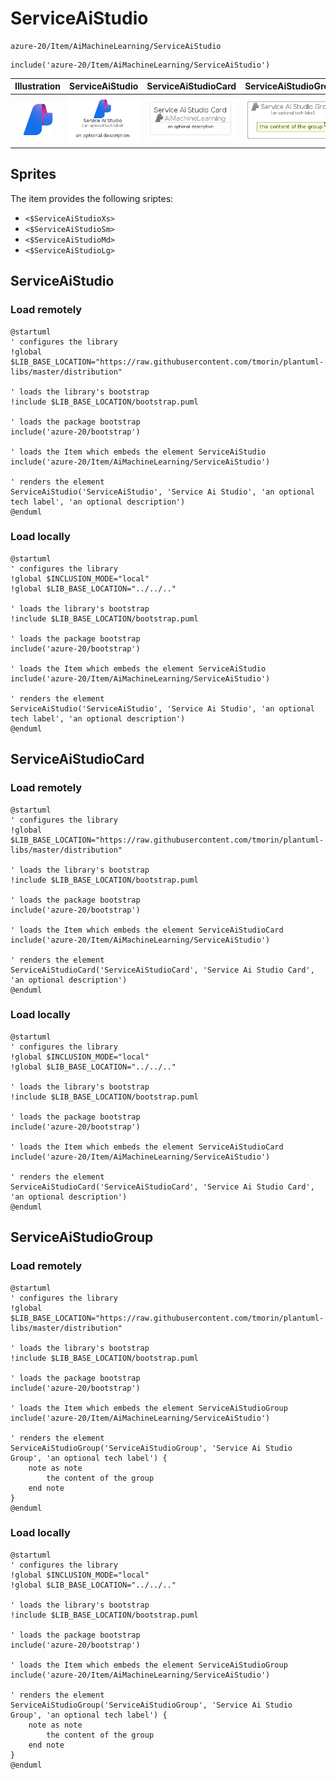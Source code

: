 # ServiceAiStudio


```text
azure-20/Item/AiMachineLearning/ServiceAiStudio
```

```text
include('azure-20/Item/AiMachineLearning/ServiceAiStudio')
```



| Illustration | ServiceAiStudio | ServiceAiStudioCard | ServiceAiStudioGroup |
| :---: | :---: | :---: | :---: |
| ![illustration for Illustration](../../../azure-20/Item/AiMachineLearning/ServiceAiStudio.png) | ![illustration for ServiceAiStudio](../../../azure-20/Item/AiMachineLearning/ServiceAiStudio.Local.png) | ![illustration for ServiceAiStudioCard](../../../azure-20/Item/AiMachineLearning/ServiceAiStudioCard.Local.png) | ![illustration for ServiceAiStudioGroup](../../../azure-20/Item/AiMachineLearning/ServiceAiStudioGroup.Local.png) |



## Sprites
The item provides the following sriptes:

- `<$ServiceAiStudioXs>`
- `<$ServiceAiStudioSm>`
- `<$ServiceAiStudioMd>`
- `<$ServiceAiStudioLg>`





## ServiceAiStudio

### Load remotely
```plantuml
@startuml
' configures the library
!global $LIB_BASE_LOCATION="https://raw.githubusercontent.com/tmorin/plantuml-libs/master/distribution"

' loads the library's bootstrap
!include $LIB_BASE_LOCATION/bootstrap.puml

' loads the package bootstrap
include('azure-20/bootstrap')

' loads the Item which embeds the element ServiceAiStudio
include('azure-20/Item/AiMachineLearning/ServiceAiStudio')

' renders the element
ServiceAiStudio('ServiceAiStudio', 'Service Ai Studio', 'an optional tech label', 'an optional description')
@enduml
```

### Load locally
```plantuml
@startuml
' configures the library
!global $INCLUSION_MODE="local"
!global $LIB_BASE_LOCATION="../../.."

' loads the library's bootstrap
!include $LIB_BASE_LOCATION/bootstrap.puml

' loads the package bootstrap
include('azure-20/bootstrap')

' loads the Item which embeds the element ServiceAiStudio
include('azure-20/Item/AiMachineLearning/ServiceAiStudio')

' renders the element
ServiceAiStudio('ServiceAiStudio', 'Service Ai Studio', 'an optional tech label', 'an optional description')
@enduml
```

## ServiceAiStudioCard

### Load remotely
```plantuml
@startuml
' configures the library
!global $LIB_BASE_LOCATION="https://raw.githubusercontent.com/tmorin/plantuml-libs/master/distribution"

' loads the library's bootstrap
!include $LIB_BASE_LOCATION/bootstrap.puml

' loads the package bootstrap
include('azure-20/bootstrap')

' loads the Item which embeds the element ServiceAiStudioCard
include('azure-20/Item/AiMachineLearning/ServiceAiStudio')

' renders the element
ServiceAiStudioCard('ServiceAiStudioCard', 'Service Ai Studio Card', 'an optional description')
@enduml
```

### Load locally
```plantuml
@startuml
' configures the library
!global $INCLUSION_MODE="local"
!global $LIB_BASE_LOCATION="../../.."

' loads the library's bootstrap
!include $LIB_BASE_LOCATION/bootstrap.puml

' loads the package bootstrap
include('azure-20/bootstrap')

' loads the Item which embeds the element ServiceAiStudioCard
include('azure-20/Item/AiMachineLearning/ServiceAiStudio')

' renders the element
ServiceAiStudioCard('ServiceAiStudioCard', 'Service Ai Studio Card', 'an optional description')
@enduml
```

## ServiceAiStudioGroup

### Load remotely
```plantuml
@startuml
' configures the library
!global $LIB_BASE_LOCATION="https://raw.githubusercontent.com/tmorin/plantuml-libs/master/distribution"

' loads the library's bootstrap
!include $LIB_BASE_LOCATION/bootstrap.puml

' loads the package bootstrap
include('azure-20/bootstrap')

' loads the Item which embeds the element ServiceAiStudioGroup
include('azure-20/Item/AiMachineLearning/ServiceAiStudio')

' renders the element
ServiceAiStudioGroup('ServiceAiStudioGroup', 'Service Ai Studio Group', 'an optional tech label') {
    note as note
        the content of the group
    end note
}
@enduml
```

### Load locally
```plantuml
@startuml
' configures the library
!global $INCLUSION_MODE="local"
!global $LIB_BASE_LOCATION="../../.."

' loads the library's bootstrap
!include $LIB_BASE_LOCATION/bootstrap.puml

' loads the package bootstrap
include('azure-20/bootstrap')

' loads the Item which embeds the element ServiceAiStudioGroup
include('azure-20/Item/AiMachineLearning/ServiceAiStudio')

' renders the element
ServiceAiStudioGroup('ServiceAiStudioGroup', 'Service Ai Studio Group', 'an optional tech label') {
    note as note
        the content of the group
    end note
}
@enduml
```

